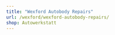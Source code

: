 ```yaml
---
title: "Wexford Autobody Repairs"
url: /wexford/wexford-autobody-repairs/
shop: Autowerkstatt
---
```

